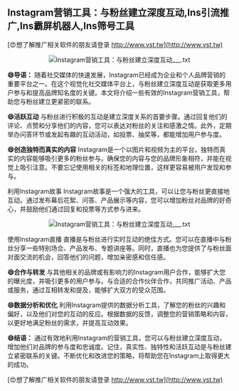## **Instagram营销工具：与粉丝建立深度互动,Ins引流推广,Ins霸屏机器人,Ins筛号工具**

[😍想了解推广相关软件的朋友请登录 http://www.vst.tw](http://www.vst.tw)

 <center><img src="https://vst.tw/MP4/tuiguang/png/6.png" alt="Instagram营销工具：与粉丝建立深度互动___.txt"></center>

**😄导语：**
随着社交媒体的快速发展，Instagram已经成为企业和个人品牌营销的重要平台之一。在这个视觉化社交媒体平台上，与粉丝建立深度互动是获取更多用户参与和提高品牌知名度的关键。本文将介绍一些有效的Instagram营销工具，帮助您与粉丝建立更紧密的联系。

**😄活跃互动**
与粉丝进行积极的互动是建立深度关系的首要步骤。通过回复他们的评论、点赞和分享他们的内容，您可以表达对粉丝的关注和感激之情。此外，定期举办问答环节或发起有趣的互动活动，如投票、抽奖等，都能增加用户参与度。

**😄创造独特而真实的内容**
Instagram是一个以图片和视频为主的平台，独特而真实的内容能够吸引更多的粉丝参与。确保您的内容与您的品牌形象相符，并能在视觉上吸引注意。不要忘记使用相关的标签和地理位置，这样更容易被用户发现和参与。

利用Instagram故事
Instagram故事是一个强大的工具，可以让您与粉丝更直接地互动。通过发布幕后花絮、问答、产品展示等内容，您可以增加粉丝对品牌的好奇心，并鼓励他们通过回复和投票等方式参与进来。

 <center><img src="https://vst.tw/MP4/tuiguang/png/3.png" alt="Instagram营销工具：与粉丝建立深度互动___.txt"></center>

使用Instagram直播
直播是与粉丝进行实时互动的绝佳方式。您可以在直播中与粉丝分享一些特别场合、产品发布、专题讲座等。同时，直播也为您提供了与粉丝面对面交流的机会，回答他们的问题，增加亲密感和信任感。

**😄合作与转发**
与其他相关的品牌或有影响力的Instagram用户合作，能够扩大您的曝光度，并吸引更多的用户参与。与合适的合作伙伴合作，共同推广活动、产品或服务，通过互相转发和提及，能够扩大双方的受众范围。

**😄数据分析和优化**
利用Instagram提供的数据分析工具，了解您的粉丝的兴趣和偏好，以及他们对您的互动的反应。根据数据的反馈，调整您的营销策略和内容，以更好地满足粉丝的需求，并提高互动效果。

**😄结语：**
通过有效地利用Instagram的营销工具，您可以与粉丝建立深度互动，增加他们对品牌的参与度和忠诚度。记住，真实性、独特性和活跃互动是与粉丝建立紧密联系的关键。不断优化和改进您的策略，将帮助您在Instagram上取得更大的成功。

[😍想了解推广相关软件的朋友请登录 http://www.vst.tw](http://www.vst.tw)



